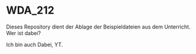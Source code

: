 # WDA_212

Dieses Repository dient der Ablage der Beispieldateien aus dem Unterricht.
Wer ist dabei?

Ich bin auch Dabei, YT.
